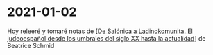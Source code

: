 # 2021-01-02

Hoy releeré y tomaré notas de [[De Salónica a Ladinokomunita. El judeoespañol desde los umbrales del siglo XX hasta la actualidad]] de Beatrice Schmid

[//begin]: # "Autogenerated link references for markdown compatibility"
[De Salónica a Ladinokomunita. El judeoespañol desde los umbrales del siglo XX hasta la actualidad]: de-salónica-a-ladinokomunita-el-judeoespañol-desde-los-umbrales-del-siglo-xx-hasta-la-actualidad "De Salónica a Ladinokomunita. El Judeoespañol Desde Los Umbrales Del Siglo XX Hasta La Actualidad"
[//end]: # "Autogenerated link references"